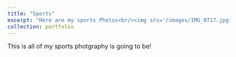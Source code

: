 ```yaml
---
title: "Sports"
excerpt: "Here are my sports Photos<br/><img src='/images/IMG_0717.jpg'>"
collection: portfolio
---
```


This is all of my sports photgraphy is going to be!
